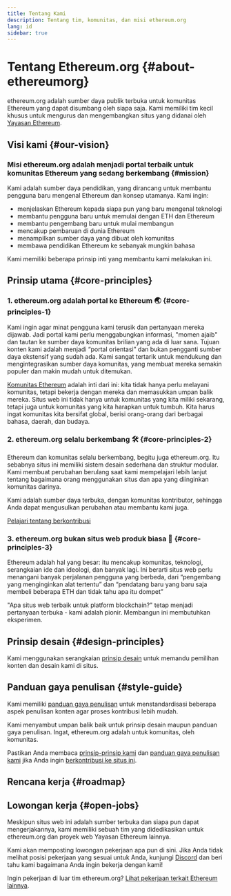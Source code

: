 ```yaml
---
title: Tentang Kami
description: Tentang tim, komunitas, dan misi ethereum.org
lang: id
sidebar: true
---
```


# Tentang Ethereum.org {#about-ethereumorg}

ethereum.org adalah sumber daya publik terbuka untuk komunitas Ethereum yang dapat disumbang oleh siapa saja. Kami memiliki tim kecil khusus untuk mengurus dan mengembangkan situs yang didanai oleh [Yayasan Ethereum](/foundation/).

## Visi kami {#our-vision}

### Misi ethereum.org adalah menjadi portal terbaik untuk komunitas Ethereum yang sedang berkembang {#mission}

Kami adalah sumber daya pendidikan, yang dirancang untuk membantu pengguna baru mengenal Ethereum dan konsep utamanya. Kami ingin:

- menjelaskan Ethereum kepada siapa pun yang baru mengenal teknologi
- membantu pengguna baru untuk memulai dengan ETH dan Ethereum
- membantu pengembang baru untuk mulai membangun
- mencakup pembaruan di dunia Ethereum
- menampilkan sumber daya yang dibuat oleh komunitas
- membawa pendidikan Ethereum ke sebanyak mungkin bahasa

Kami memiliki beberapa prinsip inti yang membantu kami melakukan ini.

## Prinsip utama {#core-principles}

### 1. ethereum.org adalah portal ke Ethereum 🌏 {#core-principles-1}

Kami ingin agar minat pengguna kami terusik dan pertanyaan mereka dijawab. Jadi portal kami perlu menggabungkan informasi, "momen ajaib" dan tautan ke sumber daya komunitas brilian yang ada di luar sana. Tujuan konten kami adalah menjadi “portal orientasi” dan bukan pengganti sumber daya ekstensif yang sudah ada. Kami sangat tertarik untuk mendukung dan mengintegrasikan sumber daya komunitas, yang membuat mereka semakin populer dan makin mudah untuk ditemukan.

[Komunitas Ethereum](/community/) adalah inti dari ini: kita tidak hanya perlu melayani komunitas, tetapi bekerja dengan mereka dan memasukkan umpan balik mereka. Situs web ini tidak hanya untuk komunitas yang kita miliki sekarang, tetapi juga untuk komunitas yang kita harapkan untuk tumbuh. Kita harus ingat komunitas kita bersifat global, berisi orang-orang dari berbagai bahasa, daerah, dan budaya.

### 2. ethereum.org selalu berkembang 🛠 {#core-principles-2}

Ethereum dan komunitas selalu berkembang, begitu juga ethereum.org. Itu sebabnya situs ini memiliki sistem desain sederhana dan struktur modular. Kami membuat perubahan berulang saat kami mempelajari lebih lanjut tentang bagaimana orang menggunakan situs dan apa yang diinginkan komunitas darinya.

Kami adalah sumber daya terbuka, dengan komunitas kontributor, sehingga Anda dapat mengusulkan perubahan atau membantu kami juga.

[Pelajari tentang berkontribusi](/contributing/)

### 3. ethereum.org bukan situs web produk biasa 🦄 {#core-principles-3}

Ethereum adalah hal yang besar: itu mencakup komunitas, teknologi, serangkaian ide dan ideologi, dan banyak lagi. Ini berarti situs web perlu menangani banyak perjalanan pengguna yang berbeda, dari “pengembang yang menginginkan alat tertentu” dan “pendatang baru yang baru saja membeli beberapa ETH dan tidak tahu apa itu dompet”

"Apa situs web terbaik untuk platform blockchain?" tetap menjadi pertanyaan terbuka - kami adalah pionir. Membangun ini membutuhkan eksperimen.

## Prinsip desain {#design-principles}

Kami menggunakan serangkaian [prinsip desain](/contributing/design-principles/) untuk memandu pemilihan konten dan desain kami di situs.

## Panduan gaya penulisan {#style-guide}

Kami memiliki [panduan gaya penulisan](/contributing/style-guide/) untuk menstandardisasi beberapa aspek penulisan konten agar proses kontribusi lebih mudah.

Kami menyambut umpan balik baik untuk prinsip desain maupun panduan gaya penulisan. Ingat, ethereum.org adalah untuk komunitas, oleh komunitas.

Pastikan Anda membaca [prinsip-prinsip kami](/contributing/design-principles/) dan [panduan gaya penulisan kami](/contributing/style-guide/) jika Anda ingin [berkontribusi ke situs ini](/contributing/).

## Rencana kerja {#roadmap}

<Roadmap />

## Lowongan kerja {#open-jobs}

Meskipun situs web ini adalah sumber terbuka dan siapa pun dapat mengerjakannya, kami memiliki sebuah tim yang didedikasikan untuk ethereum.org dan proyek web Yayasan Ethereum lainnya.

Kami akan memposting lowongan pekerjaan apa pun di sini. Jika Anda tidak melihat posisi pekerjaan yang sesuai untuk Anda, kunjungi [Discord](https://discord.gg/CetY6Y4) dan beri tahu kami bagaimana Anda ingin bekerja dengan kami!


Ingin pekerjaan di luar tim ethereum.org? [Lihat pekerjaan terkait Ethereum lainnya](/community/#ethereum-jobs).
